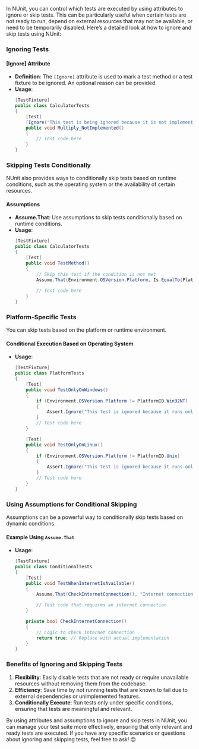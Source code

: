 ﻿In NUnit, you can control which tests are executed by using attributes to ignore or skip tests. This can be particularly useful when certain tests are not ready to run, depend on external resources that may not be available, or need to be temporarily disabled. Here’s a detailed look at how to ignore and skip tests using NUnit:

### Ignoring Tests

#### [Ignore] Attribute
- **Definition**: The `[Ignore]` attribute is used to mark a test method or a test fixture to be ignored. An optional reason can be provided.
- **Usage**:
  ```csharp
  [TestFixture]
  public class CalculatorTests
  {
      [Test]
      [Ignore("This test is being ignored because it is not implemented yet.")]
      public void Multiply_NotImplemented()
      {
          // Test code here
      }
  }
  ```

### Skipping Tests Conditionally

NUnit also provides ways to conditionally skip tests based on runtime conditions, such as the operating system or the availability of certain resources.

#### Assumptions
- **Assume.That**: Use assumptions to skip tests conditionally based on runtime conditions.
- **Usage**:
  ```csharp
  [TestFixture]
  public class CalculatorTests
  {
      [Test]
      public void TestMethod()
      {
          // Skip this test if the condition is not met
          Assume.That(Environment.OSVersion.Platform, Is.EqualTo(PlatformID.Win32NT), "Test runs only on Windows.");
          
          // Test code here
      }
  }
  ```

### Platform-Specific Tests

You can skip tests based on the platform or runtime environment.

#### Conditional Execution Based on Operating System
- **Usage**:
  ```csharp
  [TestFixture]
  public class PlatformTests
  {
      [Test]
      public void TestOnlyOnWindows()
      {
          if (Environment.OSVersion.Platform != PlatformID.Win32NT)
          {
              Assert.Ignore("This test is ignored because it runs only on Windows.");
          }
          // Test code here
      }

      [Test]
      public void TestOnlyOnLinux()
      {
          if (Environment.OSVersion.Platform != PlatformID.Unix)
          {
              Assert.Ignore("This test is ignored because it runs only on Linux.");
          }
          // Test code here
      }
  }
  ```

### Using Assumptions for Conditional Skipping

Assumptions can be a powerful way to conditionally skip tests based on dynamic conditions.

#### Example Using `Assume.That`
- **Usage**:
  ```csharp
  [TestFixture]
  public class ConditionalTests
  {
      [Test]
      public void TestWhenInternetIsAvailable()
      {
          Assume.That(CheckInternetConnection(), "Internet connection is not available, skipping test.");

          // Test code that requires an internet connection
      }

      private bool CheckInternetConnection()
      {
          // Logic to check internet connection
          return true; // Replace with actual implementation
      }
  }
  ```

### Benefits of Ignoring and Skipping Tests

1. **Flexibility**: Easily disable tests that are not ready or require unavailable resources without removing them from the codebase.
2. **Efficiency**: Save time by not running tests that are known to fail due to external dependencies or unimplemented features.
3. **Conditionally Execute**: Run tests only under specific conditions, ensuring that tests are meaningful and relevant.

By using attributes and assumptions to ignore and skip tests in NUnit, you can manage your test suite more effectively, ensuring that only relevant and ready tests are executed. If you have any specific scenarios or questions about ignoring and skipping tests, feel free to ask! 😊
